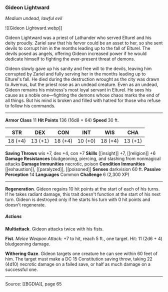 ### Gideon Lightward
_Medium undead, lawful evil_

![[Gideon Lightward.webp]]

Gideon Lightward was a priest of Lathander who served Elturel and his deity proudly. Zariel saw that his fervor could be an asset to her, so she sent devils to corrupt him in the months leading up to the fall of Elturel. The devils posed as angels, offering Gideon increased power if he would dedicate himself to fighting the ever-present threat of demons.

Gideon slowly gave up his sanity and free will to the devils, leaving him corrupted by Zariel and fully serving her in the months leading up to Elturel's fall. He died during the destruction wrought as the city was drawn to Avernus, but the priest rose as an undead creature. Even as an undead, Gideon remains his mistress's most loyal servant in Elturel. He sees his cause as a noble one—fighting the demons whose chaos marks the end of all things. But his mind is broken and filled with hatred for those who refuse to follow his commands.





---

**Armor Class** 11
**Hit Points** 136 (16d8 + 64)
**Speed** 30 ft.

| STR     | DEX     | CON     | INT     | WIS     | CHA     |
|---------|---------|---------|---------|---------|---------|
| 18 (+4) | 13 (+1) | 18 (+4) | 10 (+0) | 18 (+4) | 13 (+1) |

**Saving Throws** wis +7, dex +4, con +7
**Skills** [[insight]] +7, [[religion]] +6
**Damage Resistances** bludgeoning, piercing, and slashing from nonmagical attacks
**Damage Immunities** necrotic, poison
**Condition Immunities** [[exhaustion]], [[paralyzed]], [[poisoned]]
**Senses** darkvision 60 ft.
**Passive Perception** 14
**Languages** Common
**Challenge** 6 (2,300 XP)

---

**Regeneration**. Gideon regains 10 hit points at the start of each of his turns. If he takes radiant damage, this trait doesn't function at the start of his next turn. Gideon is destroyed only if he starts his turn with 0 hit points and doesn't regenerate.

##### Actions
**Multiattack**. Gideon attacks twice with his fists.

**Fist**. _Melee Weapon Attack:_ +7 to hit, reach 5 ft., one target. Hit: 11 (2d6 + 4) bludgeoning damage.

**Withering Gaze**. Gideon targets one creature he can see within 60 feet of him. The target must make a DC 15 Constitution saving throw, taking 22 (4d10) necrotic damage on a failed save, or half as much damage on a successful one.


---

Source: [[BGDIA]], page 65